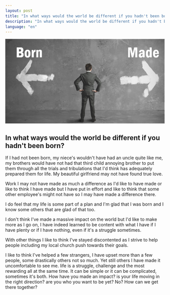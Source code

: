 ```yaml
---
layout: post
title: "In what ways would the world be different if you hadn't been born?"
description: "In what ways would the world be different if you hadn't been born?"
language: "en"
---
```


![Cover](/assets/img/posts/notborn.jpg)

## In what ways would the world be different if you hadn't been born?

If I had not been born, my niece's wouldn't have had an uncle quite like me, my brothers would have not had that third child annoying brother to put them through all the trials and tribulations that I'd think has adequately prepared them for life.
My beautiful girlfriend may not have found true love.
<!-- more -->

Work I may not have made as much a difference as I'd like to have made or like to think I have made but I have put in effort and like to think that some other employee's might not have so I may have made a difference there.

I do feel that my life is some part of a plan and I'm glad that I was born and I know some others that are glad of that too.

I don't think I've made a massive impact on the world but I'd like to make more as I go on, I have indeed learned to be content with what I have if I have plenty or if I have nothing, even if it's a struggle sometimes.

With other things I like to think I've stayed discontented as I strive to help people including my local church push towards their goals.

I like to think I've helped a few strangers, I have upset more than a few people, some drastically others not so much. Yet still others I have made it uncomfortable to see me. life is a struggle, challenge and the most rewarding all at the same time.
It can be simple or it can be complicated, sometimes it's both.
How have you made an impact?  is your life moving in the right direction?
are you who you want to be yet? No? How can we get there together?